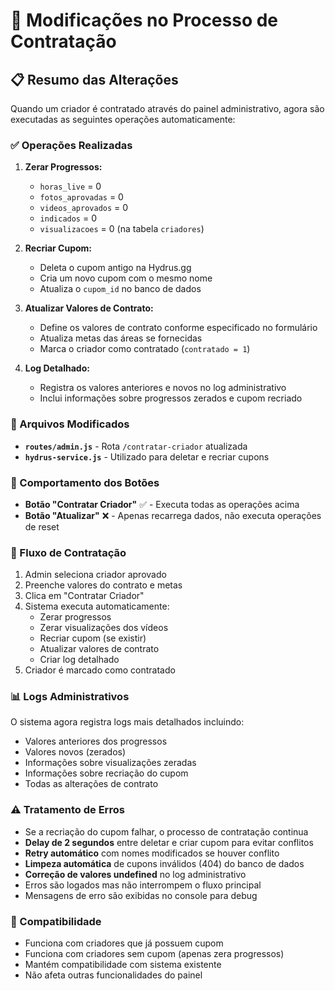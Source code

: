 # 🔄 Modificações no Processo de Contratação

## 📋 Resumo das Alterações

Quando um criador é contratado através do painel administrativo, agora são executadas as seguintes operações automaticamente:

### ✅ Operações Realizadas

1. **Zerar Progressos:**
   - `horas_live` = 0
   - `fotos_aprovadas` = 0  
   - `videos_aprovados` = 0
   - `indicados` = 0
   - `visualizacoes` = 0 (na tabela `criadores`)

2. **Recriar Cupom:**
   - Deleta o cupom antigo na Hydrus.gg
   - Cria um novo cupom com o mesmo nome
   - Atualiza o `cupom_id` no banco de dados

3. **Atualizar Valores de Contrato:**
   - Define os valores de contrato conforme especificado no formulário
   - Atualiza metas das áreas se fornecidas
   - Marca o criador como contratado (`contratado = 1`)

4. **Log Detalhado:**
   - Registra os valores anteriores e novos no log administrativo
   - Inclui informações sobre progressos zerados e cupom recriado

### 🔧 Arquivos Modificados

- **`routes/admin.js`** - Rota `/contratar-criador` atualizada
- **`hydrus-service.js`** - Utilizado para deletar e recriar cupons

### 📝 Comportamento dos Botões

- **Botão "Contratar Criador"** ✅ - Executa todas as operações acima
- **Botão "Atualizar"** ❌ - Apenas recarrega dados, não executa operações de reset

### 🎯 Fluxo de Contratação

1. Admin seleciona criador aprovado
2. Preenche valores do contrato e metas
3. Clica em "Contratar Criador"
4. Sistema executa automaticamente:
   - Zerar progressos
   - Zerar visualizações dos vídeos
   - Recriar cupom (se existir)
   - Atualizar valores de contrato
   - Criar log detalhado
5. Criador é marcado como contratado

### 📊 Logs Administrativos

O sistema agora registra logs mais detalhados incluindo:
- Valores anteriores dos progressos
- Valores novos (zerados)
- Informações sobre visualizações zeradas
- Informações sobre recriação do cupom
- Todas as alterações de contrato

### ⚠️ Tratamento de Erros

- Se a recriação do cupom falhar, o processo de contratação continua
- **Delay de 2 segundos** entre deletar e criar cupom para evitar conflitos
- **Retry automático** com nomes modificados se houver conflito
- **Limpeza automática** de cupons inválidos (404) do banco de dados
- **Correção de valores undefined** no log administrativo
- Erros são logados mas não interrompem o fluxo principal
- Mensagens de erro são exibidas no console para debug

### 🔄 Compatibilidade

- Funciona com criadores que já possuem cupom
- Funciona com criadores sem cupom (apenas zera progressos)
- Mantém compatibilidade com sistema existente
- Não afeta outras funcionalidades do painel 